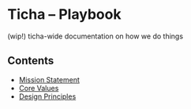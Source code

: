# Ticha – Playbook
(wip!) ticha-wide documentation on how we do things 

## Contents
- [Mission Statement](mission-statement.md)
- [Core Values](core-values.md)
- [Design Principles](design-principles.md)
